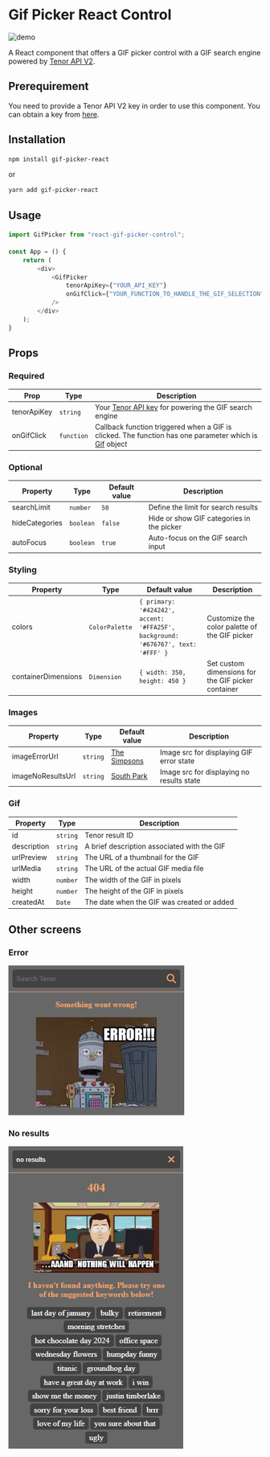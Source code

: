 # Gif Picker React Control

![demo](./doc/demo-gif-picker-control.gif)

A React component that offers a GIF picker control with a GIF search engine powered by [Tenor API V2](https://developers.google.com/tenor).

## Prerequirement

You need to provide a Tenor API V2 key in order to use this component. You can obtain a key from [here](https://developers.google.com/tenor).

## Installation

```bash
npm install gif-picker-react
```

or

```bash
yarn add gif-picker-react
```

## Usage

```js
import GifPicker from "react-gif-picker-control";

const App = () {
    return (
        <div>
            <GifPicker
                tenorApiKey={"YOUR_API_KEY"}
                onGifClick={"YOUR_FUNCTION_TO_HANDLE_THE_GIF_SELECTION"}
            />
        </div>
    );
}
```

## Props

### Required

| Prop        | Type       | Description                                                                                                   |
| ----------- | ---------- | ------------------------------------------------------------------------------------------------------------- |
| tenorApiKey | `string`   | Your [Tenor API key](https://developers.google.com/tenor) for powering the GIF search engine                  |
| onGifClick  | `function` | Callback function triggered when a GIF is clicked. The function has one parameter which is [Gif](#gif) object |

### Optional

| Property       | Type      | Default value | Description                               |
| -------------- | --------- | ------------- | ----------------------------------------- |
| searchLimit    | `number`  | `50`          | Define the limit for search results       |
| hideCategories | `boolean` | `false`       | Hide or show GIF categories in the picker |
| autoFocus      | `boolean` | `true`        | Auto-focus on the GIF search input        |

### Styling

| Property            | Type           | Default value                                                                    | Description                                        |
| ------------------- | -------------- | -------------------------------------------------------------------------------- | -------------------------------------------------- |
| colors              | `ColorPalette` | `{ primary: '#424242', accent: '#FFA25F', background: '#676767', text: '#FFF' }` | Customize the color palette of the GIF picker      |
| containerDimensions | `Dimension`    | `{ width: 350, height: 450 }`                                                    | Set custom dimensions for the GIF picker container |

### Images

| Property          | Type     | Default value                                                                   | Description                               |
| ----------------- | -------- | ------------------------------------------------------------------------------- | ----------------------------------------- |
| imageErrorUrl     | `string` | [The Simpsons](https://media.tenor.com/OxvVRFnPZO8AAAAC/error-the-simpsons.gif) | Image src for displaying GIF error state  |
| imageNoResultsUrl | `string` | [South Park](https://media.tenor.com/jJHoqBHOqVkAAAAC/animated-cartoon.gif)     | Image src for displaying no results state |

### Gif

| Property    | Type     | Description                                 |
| ----------- | -------- | ------------------------------------------- |
| id          | `string` | Tenor result ID                             |
| description | `string` | A brief description associated with the GIF |
| urlPreview  | `string` | The URL of a thumbnail for the GIF          |
| urlMedia    | `string` | The URL of the actual GIF media file        |
| width       | `number` | The width of the GIF in pixels              |
| height      | `number` | The height of the GIF in pixels             |
| createdAt   | `Date`   | The date when the GIF was created or added  |

## Other screens

### Error

![error](./doc/error.png)

### No results

![no-results](./doc/no_results.png)
